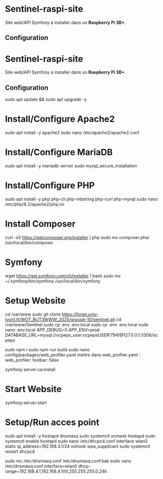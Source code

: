 # Sentinel-raspi-site

Site web/API Symfony à installer dans un **Raspberry Pi 3B+**.


## Configuration

# Sentinel-raspi-site

Site web/API Symfony à installer dans un **Raspberry Pi 3B+**.


## Configuration

sudo apt update && sudo apt upgrade -y

# Install/Configure Apache2
sudo apt install -y apache2
sudo nano /etc/apache2/apache2.conf

# Install/Configure MariaDB
sudo apt install -y mariadb-server
sudo mysql_secure_installation

# Install/Configure PHP
sudo apt install -y  php php-cli php-mbstring php-curl php-mysql
sudo nano /etc/php/8.2/apache2/php.ini

# Install Composer
curl -sS https://getcomposer.org/installer | php
sudo mv composer.phar /usr/local/bin/composer

# Symfony
wget https://get.symfony.com/cli/installer | bash
sudo mv ~/.symfony/bin/symfony /usr/local/bin/symfony

# Setup Website 
cd /var/www
sudo git clone https://forge.univ-lyon1.fr/WOT_BUT3WWW_2025/groupe-10/sentinel.git
cd /var/www/Sentinel
sudo cp .env .env.local
sudo cp .env .env.local
sudo nano .env.local
    APP_DEBUG=0
    APP_ENV=prod
    DATABASE_URL=mysql://ocpeps_user:ocpepsUSER!794!@127.0.0.1:3306/ocpeps

sudo npm i
sudo npm run build
sudo nano config/packages/web_profiler.yaml
mettre dans web_profiler.yaml  : 
    web_profiler: 
	    toolbar: false


symfony server:ca:install

# Start Website 
symfony:server:start

# Setup/Run acces point
sudo apt install -y hostapd dnsmasq
sudo systemctl unmask hostapd
sudo systemctl enable hostapd
sudo nano /etc/dhcpcd.conf
    interface wlan0
    static ip_address=192.168.4.1/24
    nohook wpa_supplicant
sudo systemctl restart dhcpcd

sudo mv /etc/dnsmasq.conf /etc/dnsmasq.conf.bak
sudo nano /etc/dnsmasq.conf
interface=wlan0
dhcp-range=192.168.4.1,192.168.4.100,255.255.255.0,24h


